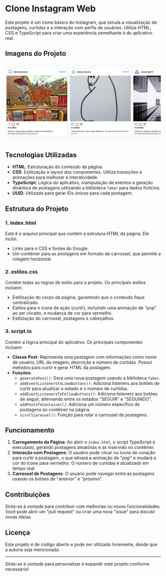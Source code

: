# Clone Instagram Web

Este projeto é um clone básico do Instagram, que simula a visualização de postagens, curtidas e a interação com perfis de usuários. Utiliza HTML, CSS e TypeScript para criar uma experiência semelhante à do aplicativo real.

## Imagens do Projeto

![alt text](assets/image.png)

## Tecnologias Utilizadas

- **HTML**: Estruturação do conteúdo da página.
- **CSS**: Estilização e layout dos componentes. Utiliza transições e animações para melhorar a interatividade.
- **TypeScript**: Lógica do aplicativo, manipulação de eventos e geração dinâmica de postagens utilizando a biblioteca `faker` para dados fictícios.
- **UUID**: Utilizado para gerar IDs únicos para cada postagem.

## Estrutura do Projeto

### 1. **index.html**

Este é o arquivo principal que contém a estrutura HTML da página. Ele inclui:

- Links para o CSS e fontes do Google.
- Um contêiner para as postagens em formato de carrossel, que permite a rolagem horizontal.

### 2. **estilos.css**

Contém todas as regras de estilo para o projeto. Os principais estilos incluem:

- Estilização do corpo da página, garantindo que o conteúdo fique centralizado.
- Estilos para o ícone de ação (curtir), incluindo uma animação de "pop" ao ser clicado, e mudança de cor para vermelho.
- Estilização do carrossel, postagens e cabeçalhos.

### 3. **script.ts**

Contém a lógica principal do aplicativo. Os principais componentes incluem:

- **Classe Post**: Representa uma postagem com informações como nome de usuário, URL da imagem, descrição e número de curtidas. Possui métodos para curtir e gerar HTML da postagem.
- **Funções**:
  - `generatePost()`: Gera uma nova postagem usando a biblioteca `faker`.
  - `addEventListenersToLikeButtons()`: Adiciona listeners aos botões de curtir para atualizar o estado e o número de curtidas.
  - `addEventListenersToFollowButtons()`: Adiciona listeners aos botões de seguir, alternando entre os estados "SEGUIR" e "SEGUINDO".
  - `addPostsToContainer()`: Adiciona um número específico de postagens ao contêiner na página.
  - `scrollCarousel()`: Função para rolar o carrossel de postagens.

## Funcionamento

1. **Carregamento da Página**: Ao abrir o `index.html`, o script TypeScript é executado, gerando postagens aleatórias e as inserindo no contêiner.
2. **Interação com Postagens**: O usuário pode clicar no ícone de coração para curtir a postagem, o que ativará a animação de "pop" e mudará a cor do ícone para vermelho. O número de curtidas é atualizado em tempo real.
3. **Carrossel de Postagens**: O usuário pode navegar entre as postagens usando os botões de "anterior" e "próximo".

## Contribuições

Sinta-se à vontade para contribuir com melhorias ou novas funcionalidades. Você pode abrir um "pull request" ou criar uma nova "issue" para discutir novas ideias.

## Licença

Este projeto é de código aberto e pode ser utilizado livremente, desde que a autoria seja mencionada.

---

Sinta-se à vontade para personalizar e expandir este projeto conforme necessário!
